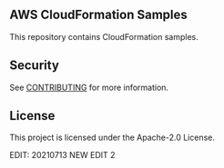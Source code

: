 ## AWS CloudFormation Samples

This repository contains CloudFormation samples.

## Security

See [CONTRIBUTING](CONTRIBUTING.md#security-issue-notifications) for more information.

## License

This project is licensed under the Apache-2.0 License.

EDIT: 20210713 NEW EDIT 2
